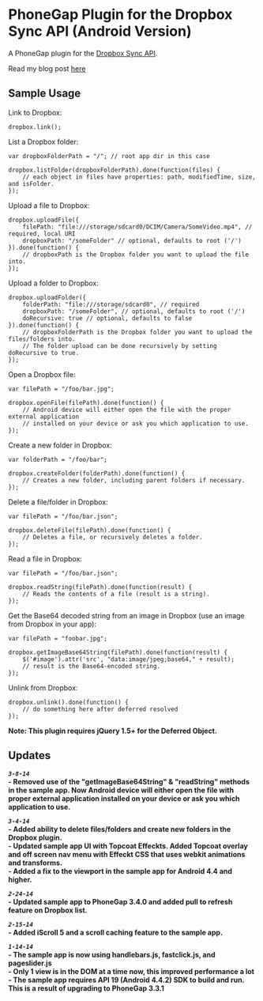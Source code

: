 # PhoneGap Plugin for the Dropbox Sync API (Android Version) #

A PhoneGap plugin for the [Dropbox Sync API](https://www.dropbox.com/developers/sync).

Read my blog post [here](http://rossmartindev.blogspot.com/2013/08/phonegap-plugin-for-dropbox-sync-api.html)

Sample Usage
-----------
Link to Dropbox:

```
dropbox.link();
```

List a Dropbox folder:
```
var dropboxFolderPath = "/"; // root app dir in this case

dropbox.listFolder(dropboxFolderPath).done(function(files) {
    // each object in files have properties: path, modifiedTime, size, and isFolder.
});
```

Upload a file to Dropbox:
```
dropbox.uploadFile({
    filePath: "file:///storage/sdcard0/DCIM/Camera/SomeVideo.mp4", // required, local URI
    dropboxPath: "/someFolder" // optional, defaults to root ('/')
}).done(function() {
    // dropboxPath is the Dropbox folder you want to upload the file into.
});
```

Upload a folder to Dropbox:
```
dropbox.uploadFolder({
    folderPath: "file:///storage/sdcard0", // required
    dropboxPath: "/someFolder", // optional, defaults to root ('/')
    doRecursive: true // optional, defaults to false
}).done(function() {
    // dropboxFolderPath is the Dropbox folder you want to upload the files/folders into.
    // The folder upload can be done recursively by setting doRecursive to true.
});
```

Open a Dropbox file:
```
var filePath = "/foo/bar.jpg";

dropbox.openFile(filePath).done(function() {
    // Android device will either open the file with the proper external application
    // installed on your device or ask you which application to use.
});
```

Create a new folder in Dropbox:
```
var folderPath = "/foo/bar";

dropbox.createFolder(folderPath).done(function() {
    // Creates a new folder, including parent folders if necessary.
});
```

Delete a file/folder in Dropbox:
```
var filePath = "/foo/bar.json";

dropbox.deleteFile(filePath).done(function() {
    // Deletes a file, or recursively deletes a folder.
});
```

Read a file in Dropbox:
```
var filePath = "/foo/bar.json";

dropbox.readString(filePath).done(function(result) {
    // Reads the contents of a file (result is a string).
});
```

Get the Base64 decoded string from an image in Dropbox
(use an image from Dropbox in your app):
```
var filePath = "foobar.jpg";

dropbox.getImageBase64String(filePath).done(function(result) {
    $('#image').attr('src', "data:image/jpeg;base64," + result);
    // result is the Base64-encoded string.
});
```

Unlink from Dropbox:

```
dropbox.unlink().done(function() {
    // do something here after deferred resolved
});
```

__Note: This plugin requires jQuery 1.5+ for the Deferred Object.__

Updates
-----------
***```3-8-14```***<br>**- Removed use of the "getImageBase64String" & "readString" methods in the sample app.  Now Android device will either open the file with proper external application installed on your device or ask you which application to use.**<br>

***```3-4-14```***<br>**- Added ability to delete files/folders and create new folders in the Dropbox plugin.**<br>
**- Updated sample app UI with Topcoat Effeckts.  Added Topcoat overlay and off screen nav menu with Effeckt CSS that uses webkit animations and transforms.**<br>
**- Added a fix to the viewport in the sample app for Android 4.4 and higher.**

***```2-24-14```***<br>**- Updated sample app to PhoneGap 3.4.0 and added pull to refresh feature on Dropbox list.**

***```2-15-14```***<br>**- Added iScroll 5 and a scroll caching feature to the sample app.**
 
 ***```1-14-14```***<br>**- The sample app is now using handlebars.js, fastclick.js, and pageslider.js**<br>
**- Only 1 view is in the DOM at a time now, this improved performance a lot**<br>
**- The sample app requires API 19 (Android 4.4.2) SDK to build and run.  This is a result of upgrading to PhoneGap 3.3.1**
